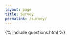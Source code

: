 ```yaml
---
layout: page
title: Survey
permalink: /survey/
---
```

<!--
    <script src="/js/require-min.js"></script>
    <script>
    //Load common code that includes config, then load the app logic for this page.
    requirejs(['/js/build/common.js'], function (common) {
        requirejs(['/js/build/mvcMain.js'], function(){
          requirejs(['/js/build/clientTemplatesMain.js'], function(){
            requirejs(['/js/build/apps/hope/main.js']);
          });
        });
    });
    </script>
-->

  {% include questions.html %}
